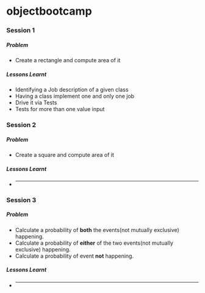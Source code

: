 objectbootcamp
==============

### Session 1

##### Problem

* Create a rectangle and compute area of it

##### Lessons Learnt

* Identifying a Job description of a given class
* Having a class implement one and only one job
* Drive it via Tests
* Tests for more than one value input


### Session 2

##### Problem

* Create a square and compute area of it

##### Lessons Learnt

* ---

### Session 3

##### Problem

* Calculate a probability of __both__ the events(not mutually exclusive) happening.
* Calculate a probability of __either__ of the two events(not mutually exclusive) happening.
* Calculate a probability of event __not__ happening.

##### Lessons Learnt

* ---

